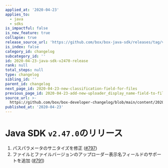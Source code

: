```yaml
---
applied_at: '2020-04-23'
applies_to:
  - java
  - sdks
is_impactful: false
is_new_feature: true
collapse: true
release_source_url: 'https://github.com/box/box-java-sdk/releases/tag/v2.47.0'
is_index: false
category_id: changelog
subcategory_id: ''
id: 2020-04-23-java-sdk-v2470-release
rank: null
total_steps: null
type: changelog
sibling_id: ''
parent_id: changelog
next_page_id: 2020-04-23-new-classification-field-for-files
previous_page_id: 2020-04-23-add-new-uploader_display_name-field-to-file-and-file-versions
source_url: >-
  https://github.com/box/box-developer-changelog/blob/main/content/2020/04-23-java-sdk-v2470-release.md
published_at: '2020-04-23'
---
```

# Java SDK `v2.47.0`のリリース

1. パスパラメータのサニタイズを修正 ([#797](https://github.com/box/box-java-sdk/pull/797))
2. ファイルとファイルバージョンのアップローダー表示名フィールドのサポートを追加 ([#791](https://github.com/box/box-java-sdk/pull/791))

